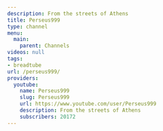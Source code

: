 ```yaml
---
description: From the streets of Athens
title: Perseus999
type: channel
menu:
  main:
    parent: Channels
videos: null
tags:
- breadtube
url: /perseus999/
providers:
  youtube:
    name: Perseus999
    slug: Perseus999
    url: https://www.youtube.com/user/Perseus999
    description: From the streets of Athens
    subscribers: 20172
---
```

